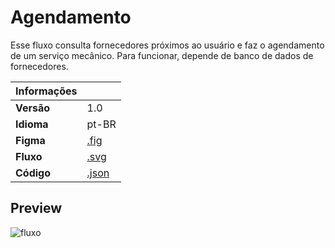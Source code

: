 # Agendamento

Esse fluxo consulta fornecedores próximos ao usuário e faz o agendamento de um serviço mecânico.
Para funcionar, depende de banco de dados de fornecedores.

| Informações |                             |
|-------------|-----------------------------|
| **Versão**  | 1.0                         |
| **Idioma**  | pt-BR                       |
| **Figma**   | [.fig](./agendamento.fig)   |
| **Fluxo**   | [.svg](./agendamento.svg)   |
| **Código**  | [.json](./agendamento.json) |

## Preview

![fluxo](./agendamento.svg)
